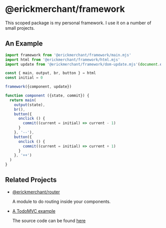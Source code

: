 # @erickmerchant/framework

This scoped package is my personal framework. I use it on a number of small projects.

## An Example

``` javascript
import framework from '@erickmerchant/framework/main.mjs'
import html from '@erickmerchant/framework/html.mjs'
import update from '@erickmerchant/framework/dom-update.mjs'(document.querySelector('main'))

const { main, output, br, button } = html
const initial = 0

framework({component, update})

function component ({state, commit}) {
  return main(
    output(state),
    br(),
    button({
      onclick () {
        commit((current = initial) => current - 1)
      }
    }, '--'),
    button({
      onclick () {
        commit((current = initial) => current + 1)
      }
    }, '++')
  )
}
```

## Related Projects

- [@erickmerchant/router](https://github.com/erickmerchant/router)

  A module to do routing inside your components.

- [A TodoMVC example](https://todo.erickmerchant.com)

  The source code can be found [here](https://github.com/erickmerchant/framework-todo)
